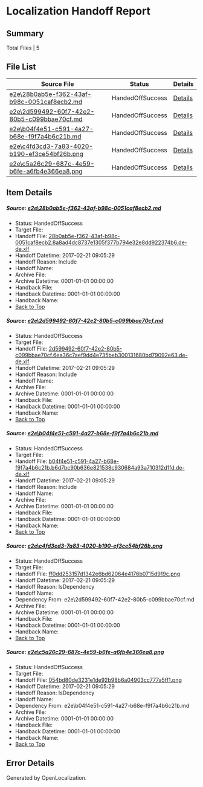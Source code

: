 # <a name='report-top'></a> Localization Handoff Report

## Summary
 Total Files | 5

## File List
 Source File | Status | Details 
 ----------- | ------ | ------- 
 [e2e\28b0ab5e-f362-43af-b98c-0051caf8ecb2.md](https://github.com/OpenLocalizationTestOrg/ol-test4/blob/1a3e6519bad7a5efd0d7108e803c2ef6c3d86efe/e2e/28b0ab5e-f362-43af-b98c-0051caf8ecb2.md) | HandedOffSuccess | [Details](#b752dc4b4c8e522b9c23c81f4398480634cb6ac21)
 [e2e\2d599492-60f7-42e2-80b5-c099bbae70cf.md](https://github.com/OpenLocalizationTestOrg/ol-test4/blob/1a3e6519bad7a5efd0d7108e803c2ef6c3d86efe/e2e/2d599492-60f7-42e2-80b5-c099bbae70cf.md) | HandedOffSuccess | [Details](#8712d3f16b21fbcc041388bcad28165cbda3d70c2)
 [e2e\b04f4e51-c591-4a27-b68e-f9f7a4b6c21b.md](https://github.com/OpenLocalizationTestOrg/ol-test4/blob/1a3e6519bad7a5efd0d7108e803c2ef6c3d86efe/e2e/b04f4e51-c591-4a27-b68e-f9f7a4b6c21b.md) | HandedOffSuccess | [Details](#13793097bc9c3b25e340492a0cfe5afbec8866f03)
 [e2e\c4fd3cd3-7a83-4020-b190-ef3ce54bf26b.png](https://github.com/OpenLocalizationTestOrg/ol-test4/blob/1a3e6519bad7a5efd0d7108e803c2ef6c3d86efe/e2e/c4fd3cd3-7a83-4020-b190-ef3ce54bf26b.png) | HandedOffSuccess | [Details](#ff0dd253157d1342e6bd62064e4176b0715d919c4)
 [e2e\c5a26c29-687c-4e59-b6fe-a6fb4e366ea8.png](https://github.com/OpenLocalizationTestOrg/ol-test4/blob/1a3e6519bad7a5efd0d7108e803c2ef6c3d86efe/e2e/c5a26c29-687c-4e59-b6fe-a6fb4e366ea8.png) | HandedOffSuccess | [Details](#054bd80de3231e1de92b98b6a04903cc777a5ff15)

## Item Details
##### <a name='b752dc4b4c8e522b9c23c81f4398480634cb6ac21'></a> Source: [e2e\28b0ab5e-f362-43af-b98c-0051caf8ecb2.md](https://github.com/OpenLocalizationTestOrg/ol-test4/blob/1a3e6519bad7a5efd0d7108e803c2ef6c3d86efe/e2e/28b0ab5e-f362-43af-b98c-0051caf8ecb2.md)
* Status: HandedOffSuccess
* Target File: 
* Handoff File: [28b0ab5e-f362-43af-b98c-0051caf8ecb2.8a8ad4dc8737e1305f377b794e32e8dd922374b6.de-de.xlf](https://github.com/OpenLocalizationTestOrg/ol-test4-handoff/blob/75b7c63ff5a99412996de9216e9cc77e5d714088/ol-handoff/OpenLocalizationTestOrg/ol-test4-dede/xinjiang/ht/28b0ab5e-f362-43af-b98c-0051caf8ecb2.8a8ad4dc8737e1305f377b794e32e8dd922374b6.de-de.xlf)
* Handoff Datetime: 2017-02-21 09:05:29
* Handoff Reason: Include
* Handoff Name: 
* Archive File: 
* Archive Datetime: 0001-01-01 00:00:00
* Handback File: 
* Handback Datetime: 0001-01-01 00:00:00
* Handback Name: 
* [Back to Top](#report-top)

##### <a name='8712d3f16b21fbcc041388bcad28165cbda3d70c2'></a> Source: [e2e\2d599492-60f7-42e2-80b5-c099bbae70cf.md](https://github.com/OpenLocalizationTestOrg/ol-test4/blob/1a3e6519bad7a5efd0d7108e803c2ef6c3d86efe/e2e/2d599492-60f7-42e2-80b5-c099bbae70cf.md)
* Status: HandedOffSuccess
* Target File: 
* Handoff File: [2d599492-60f7-42e2-80b5-c099bbae70cf.6ea36c7aef9dd4e735beb300131680bd79092e63.de-de.xlf](https://github.com/OpenLocalizationTestOrg/ol-test4-handoff/blob/75b7c63ff5a99412996de9216e9cc77e5d714088/ol-handoff/OpenLocalizationTestOrg/ol-test4-dede/xinjiang/ht/2d599492-60f7-42e2-80b5-c099bbae70cf.6ea36c7aef9dd4e735beb300131680bd79092e63.de-de.xlf)
* Handoff Datetime: 2017-02-21 09:05:29
* Handoff Reason: Include
* Handoff Name: 
* Archive File: 
* Archive Datetime: 0001-01-01 00:00:00
* Handback File: 
* Handback Datetime: 0001-01-01 00:00:00
* Handback Name: 
* [Back to Top](#report-top)

##### <a name='13793097bc9c3b25e340492a0cfe5afbec8866f03'></a> Source: [e2e\b04f4e51-c591-4a27-b68e-f9f7a4b6c21b.md](https://github.com/OpenLocalizationTestOrg/ol-test4/blob/1a3e6519bad7a5efd0d7108e803c2ef6c3d86efe/e2e/b04f4e51-c591-4a27-b68e-f9f7a4b6c21b.md)
* Status: HandedOffSuccess
* Target File: 
* Handoff File: [b04f4e51-c591-4a27-b68e-f9f7a4b6c21b.b6d7bc90b636e821538c930684a93a710312d1fd.de-de.xlf](https://github.com/OpenLocalizationTestOrg/ol-test4-handoff/blob/75b7c63ff5a99412996de9216e9cc77e5d714088/ol-handoff/OpenLocalizationTestOrg/ol-test4-dede/xinjiang/ht/b04f4e51-c591-4a27-b68e-f9f7a4b6c21b.b6d7bc90b636e821538c930684a93a710312d1fd.de-de.xlf)
* Handoff Datetime: 2017-02-21 09:05:29
* Handoff Reason: Include
* Handoff Name: 
* Archive File: 
* Archive Datetime: 0001-01-01 00:00:00
* Handback File: 
* Handback Datetime: 0001-01-01 00:00:00
* Handback Name: 
* [Back to Top](#report-top)

##### <a name='ff0dd253157d1342e6bd62064e4176b0715d919c4'></a> Source: [e2e\c4fd3cd3-7a83-4020-b190-ef3ce54bf26b.png](https://github.com/OpenLocalizationTestOrg/ol-test4/blob/1a3e6519bad7a5efd0d7108e803c2ef6c3d86efe/e2e/c4fd3cd3-7a83-4020-b190-ef3ce54bf26b.png)
* Status: HandedOffSuccess
* Target File: 
* Handoff File: [ff0dd253157d1342e6bd62064e4176b0715d919c.png](https://github.com/OpenLocalizationTestOrg/ol-test4-handoff/blob/75b7c63ff5a99412996de9216e9cc77e5d714088/ol-handoff/OpenLocalizationTestOrg/ol-test4-dede/xinjiang/ht/ff0dd253157d1342e6bd62064e4176b0715d919c.png)
* Handoff Datetime: 2017-02-21 09:05:29
* Handoff Reason: IsDependency
* Handoff Name: 
* Dependency From: e2e\2d599492-60f7-42e2-80b5-c099bbae70cf.md
* Archive File: 
* Archive Datetime: 0001-01-01 00:00:00
* Handback File: 
* Handback Datetime: 0001-01-01 00:00:00
* Handback Name: 
* [Back to Top](#report-top)

##### <a name='054bd80de3231e1de92b98b6a04903cc777a5ff15'></a> Source: [e2e\c5a26c29-687c-4e59-b6fe-a6fb4e366ea8.png](https://github.com/OpenLocalizationTestOrg/ol-test4/blob/1a3e6519bad7a5efd0d7108e803c2ef6c3d86efe/e2e/c5a26c29-687c-4e59-b6fe-a6fb4e366ea8.png)
* Status: HandedOffSuccess
* Target File: 
* Handoff File: [054bd80de3231e1de92b98b6a04903cc777a5ff1.png](https://github.com/OpenLocalizationTestOrg/ol-test4-handoff/blob/75b7c63ff5a99412996de9216e9cc77e5d714088/ol-handoff/OpenLocalizationTestOrg/ol-test4-dede/xinjiang/ht/054bd80de3231e1de92b98b6a04903cc777a5ff1.png)
* Handoff Datetime: 2017-02-21 09:05:29
* Handoff Reason: IsDependency
* Handoff Name: 
* Dependency From: e2e\b04f4e51-c591-4a27-b68e-f9f7a4b6c21b.md
* Archive File: 
* Archive Datetime: 0001-01-01 00:00:00
* Handback File: 
* Handback Datetime: 0001-01-01 00:00:00
* Handback Name: 
* [Back to Top](#report-top)


## Error Details

Generated by OpenLocalization.
